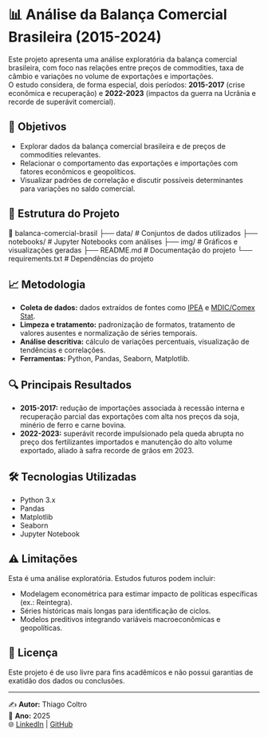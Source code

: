 # 📊 Análise da Balança Comercial Brasileira (2015-2024)

Este projeto apresenta uma análise exploratória da balança comercial brasileira, com foco nas relações entre preços de commodities, taxa de câmbio e variações no volume de exportações e importações.  
O estudo considera, de forma especial, dois períodos: **2015-2017** (crise econômica e recuperação) e **2022-2023** (impactos da guerra na Ucrânia e recorde de superávit comercial).

## 🎯 Objetivos
- Explorar dados da balança comercial brasileira e de preços de commodities relevantes.
- Relacionar o comportamento das exportações e importações com fatores econômicos e geopolíticos.
- Visualizar padrões de correlação e discutir possíveis determinantes para variações no saldo comercial.

## 📂 Estrutura do Projeto
📁 balanca-comercial-brasil
├── data/ # Conjuntos de dados utilizados
├── notebooks/ # Jupyter Notebooks com análises
├── img/ # Gráficos e visualizações geradas
├── README.md # Documentação do projeto
└── requirements.txt # Dependências do projeto


## 📈 Metodologia
- **Coleta de dados:** dados extraídos de fontes como [IPEA](https://www.ipea.gov.br/) e [MDIC/Comex Stat](https://comexstat.mdic.gov.br/).
- **Limpeza e tratamento:** padronização de formatos, tratamento de valores ausentes e normalização de séries temporais.
- **Análise descritiva:** cálculo de variações percentuais, visualização de tendências e correlações.
- **Ferramentas:** Python, Pandas, Seaborn, Matplotlib.

## 🔍 Principais Resultados
- **2015-2017:** redução de importações associada à recessão interna e recuperação parcial das exportações com alta nos preços da soja, minério de ferro e carne bovina.
- **2022-2023:** superávit recorde impulsionado pela queda abrupta no preço dos fertilizantes importados e manutenção do alto volume exportado, aliado à safra recorde de grãos em 2023.

## 🛠 Tecnologias Utilizadas
- Python 3.x
- Pandas
- Matplotlib
- Seaborn
- Jupyter Notebook

## ⚠ Limitações
Esta é uma análise exploratória. Estudos futuros podem incluir:
- Modelagem econométrica para estimar impacto de políticas específicas (ex.: Reintegra).
- Séries históricas mais longas para identificação de ciclos.
- Modelos preditivos integrando variáveis macroeconômicas e geopolíticas.

## 📄 Licença
Este projeto é de uso livre para fins acadêmicos e não possui garantias de exatidão dos dados ou conclusões.

---
✍ **Autor:** Thiago Coltro  
📅 **Ano:** 2025  
🌐 [LinkedIn](https://www.linkedin.com/in/thiago-henrique-coltro/) | [GitHub](https://github.com/ThiagoHColtro)
